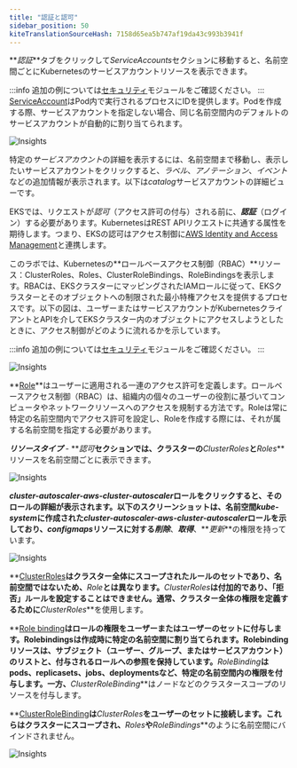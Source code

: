 ```yaml
---
title: "認証と認可"
sidebar_position: 50
kiteTranslationSourceHash: 7158d65ea5b747af19da43c993b3941f
---
```


**<i>認証</i>**タブをクリックして<i>ServiceAccounts</i>セクションに移動すると、名前空間ごとにKubernetesのサービスアカウントリソースを表示できます。

:::info
追加の例については[セキュリティ](../../../security/)モジュールをご確認ください。
:::
[ServiceAccount](https://kubernetes.io/docs/tasks/configure-pod-container/configure-service-account/)はPod内で実行されるプロセスにIDを提供します。Podを作成する際、サービスアカウントを指定しない場合、同じ名前空間内のデフォルトのサービスアカウントが自動的に割り当てられます。

![Insights](/img/resource-view/auth-resources.jpg)

特定の<i>サービスアカウント</i>の詳細を表示するには、名前空間まで移動し、表示したいサービスアカウントをクリックすると、<i>ラベル</i>、<i>アノテーション</i>、<i>イベント</i>などの追加情報が表示されます。以下は<i>catalog</i>サービスアカウントの詳細ビューです。

EKSでは、リクエストが<i>認可</i>（アクセス許可の付与）される前に、**<i>認証</i>**（ログイン）する必要があります。KubernetesはREST APIリクエストに共通する属性を期待します。つまり、EKSの認可はアクセス制御に[AWS Identity and Access Management](https://docs.aws.amazon.com/eks/latest/userguide/security-iam.html)と連携します。

このラボでは、Kubernetesの**ロールベースアクセス制御（RBAC）**リソース：ClusterRoles、Roles、ClusterRoleBindings、RoleBindingsを表示します。RBACは、EKSクラスターにマッピングされたIAMロールに従って、EKSクラスターとそのオブジェクトへの制限された最小特権アクセスを提供するプロセスです。以下の図は、ユーザーまたはサービスアカウントがKubernetesクライアントとAPIを介してEKSクラスター内のオブジェクトにアクセスしようとしたときに、アクセス制御がどのように流れるかを示しています。

:::info
追加の例については[セキュリティ](../../../security/)モジュールをご確認ください。
:::

![Insights](/img/resource-view/autz-index.jpg)

**[Role](https://kubernetes.io/docs/reference/access-authn-authz/rbac/)**はユーザーに適用される一連のアクセス許可を定義します。ロールベースアクセス制御（RBAC）は、組織内の個々のユーザーの役割に基づいてコンピュータやネットワークリソースへのアクセスを規制する方法です。Roleは常に特定の名前空間内でアクセス許可を設定し、Roleを作成する際には、それが属する名前空間を指定する必要があります。

**_リソースタイプ_** - **_認可_**セクションでは、クラスターの**_ClusterRoles_**と**_Roles_**リソースを名前空間ごとに表示できます。

![Insights](/img/resource-view/autz-role.jpg)

**_cluster-autoscaler-aws-cluster-autoscaler_**ロールをクリックすると、そのロールの詳細が表示されます。以下のスクリーンショットは、名前空間**_kube-system_**に作成された**_cluster-autoscaler-aws-cluster-autoscaler_**ロールを示しており、**_configmaps_**リソースに対する**_削除_**、**_取得_**、**_更新_**の権限を持っています。

![Insights](/img/resource-view/autz-role-detail.jpg)

**[ClusterRoles](https://kubernetes.io/docs/reference/access-authn-authz/rbac/#role-and-clusterrole)**はクラスター全体にスコープされたルールのセットであり、名前空間ではないため、**_Role_**とは異なります。**_ClusterRoles_**は付加的であり、「拒否」ルールを設定することはできません。通常、クラスター全体の権限を定義するために**_ClusterRoles_**を使用します。

**[Role binding](https://kubernetes.io/docs/reference/access-authn-authz/rbac/#rolebinding-and-clusterrolebinding)**はロールの権限をユーザーまたはユーザーのセットに付与します。Rolebindingsは作成時に特定の名前空間に割り当てられます。Rolebindingリソースは、サブジェクト（ユーザー、グループ、またはサービスアカウント）のリストと、付与されるロールへの参照を保持しています。**_RoleBinding_**はpods、replicasets、jobs、deploymentsなど、特定の名前空間内の権限を付与します。一方、**_ClusterRoleBinding_**はノードなどのクラスタースコープのリソースを付与します。

**[ClusterRoleBinding](https://kubernetes.io/docs/reference/access-authn-authz/rbac/#rolebinding-and-clusterrolebinding)**は**_ClusterRoles_**をユーザーのセットに接続します。これらはクラスターにスコープされ、**_Roles_**や**_RoleBindings_**のように名前空間にバインドされません。

![Insights](/img/resource-view/authz-crolebinding.jpg)

